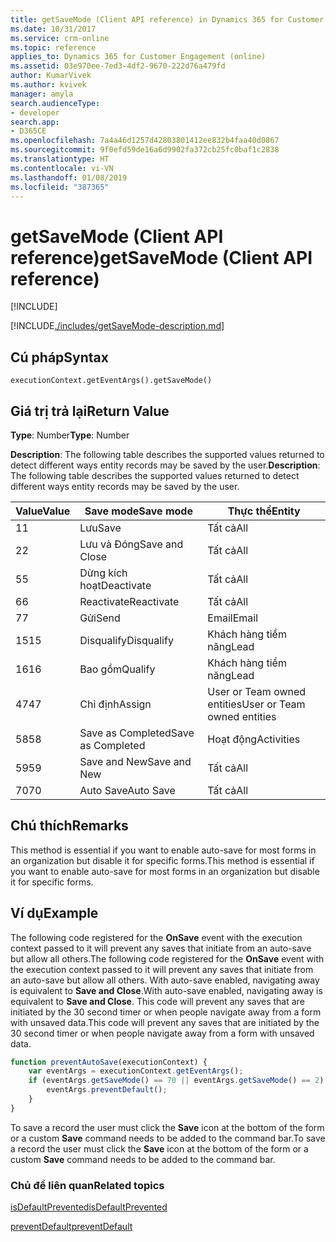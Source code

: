 ```yaml
---
title: getSaveMode (Client API reference) in Dynamics 365 for Customer Engagement| MicrosoftDocs
ms.date: 10/31/2017
ms.service: crm-online
ms.topic: reference
applies_to: Dynamics 365 for Customer Engagement (online)
ms.assetid: 03e970ee-7ed3-4df2-9670-222d76a479fd
author: KumarVivek
ms.author: kvivek
manager: amyla
search.audienceType:
- developer
search.app:
- D365CE
ms.openlocfilehash: 7a4a46d1257d42803801412ee832b4faa40d0867
ms.sourcegitcommit: 9f0efd59de16a6d9902fa372cb25fc0baf1c2838
ms.translationtype: HT
ms.contentlocale: vi-VN
ms.lasthandoff: 01/08/2019
ms.locfileid: "387365"
---
```

# <a name="getsavemode-client-api-reference"></a><span data-ttu-id="1a69b-102">getSaveMode (Client API reference)</span><span class="sxs-lookup"><span data-stu-id="1a69b-102">getSaveMode (Client API reference)</span></span>

[!INCLUDE[](../../../../includes/cc_applies_to_update_9_0_0.md)]

[!INCLUDE[./includes/getSaveMode-description.md](./includes/getSaveMode-description.md)]

## <a name="syntax"></a><span data-ttu-id="1a69b-103">Cú pháp</span><span class="sxs-lookup"><span data-stu-id="1a69b-103">Syntax</span></span>

`executionContext.getEventArgs().getSaveMode()`

## <a name="return-value"></a><span data-ttu-id="1a69b-104">Giá trị trả lại</span><span class="sxs-lookup"><span data-stu-id="1a69b-104">Return Value</span></span>

<span data-ttu-id="1a69b-105">**Type**: Number</span><span class="sxs-lookup"><span data-stu-id="1a69b-105">**Type**: Number</span></span>

<span data-ttu-id="1a69b-106">**Description**: The following table describes the supported values returned to detect different ways entity records may be saved by the user.</span><span class="sxs-lookup"><span data-stu-id="1a69b-106">**Description**: The following table describes the supported values returned to detect different ways entity records may be saved by the user.</span></span>

|<span data-ttu-id="1a69b-107">Value</span><span class="sxs-lookup"><span data-stu-id="1a69b-107">Value</span></span> |<span data-ttu-id="1a69b-108">Save mode</span><span class="sxs-lookup"><span data-stu-id="1a69b-108">Save mode</span></span> |<span data-ttu-id="1a69b-109">Thực thể</span><span class="sxs-lookup"><span data-stu-id="1a69b-109">Entity</span></span>|
|---|---|---|
|<span data-ttu-id="1a69b-110">1</span><span class="sxs-lookup"><span data-stu-id="1a69b-110">1</span></span>|<span data-ttu-id="1a69b-111">Lưu</span><span class="sxs-lookup"><span data-stu-id="1a69b-111">Save</span></span>|<span data-ttu-id="1a69b-112">Tất cả</span><span class="sxs-lookup"><span data-stu-id="1a69b-112">All</span></span>|
|<span data-ttu-id="1a69b-113">2</span><span class="sxs-lookup"><span data-stu-id="1a69b-113">2</span></span>|<span data-ttu-id="1a69b-114">Lưu và Đóng</span><span class="sxs-lookup"><span data-stu-id="1a69b-114">Save and Close</span></span>|<span data-ttu-id="1a69b-115">Tất cả</span><span class="sxs-lookup"><span data-stu-id="1a69b-115">All</span></span>|
|<span data-ttu-id="1a69b-116">5</span><span class="sxs-lookup"><span data-stu-id="1a69b-116">5</span></span>|<span data-ttu-id="1a69b-117">Dừng kích hoạt</span><span class="sxs-lookup"><span data-stu-id="1a69b-117">Deactivate</span></span>|<span data-ttu-id="1a69b-118">Tất cả</span><span class="sxs-lookup"><span data-stu-id="1a69b-118">All</span></span>|
|<span data-ttu-id="1a69b-119">6</span><span class="sxs-lookup"><span data-stu-id="1a69b-119">6</span></span>|<span data-ttu-id="1a69b-120">Reactivate</span><span class="sxs-lookup"><span data-stu-id="1a69b-120">Reactivate</span></span>|<span data-ttu-id="1a69b-121">Tất cả</span><span class="sxs-lookup"><span data-stu-id="1a69b-121">All</span></span>|
|<span data-ttu-id="1a69b-122">7</span><span class="sxs-lookup"><span data-stu-id="1a69b-122">7</span></span>|<span data-ttu-id="1a69b-123">Gửi</span><span class="sxs-lookup"><span data-stu-id="1a69b-123">Send</span></span>|<span data-ttu-id="1a69b-124">Email</span><span class="sxs-lookup"><span data-stu-id="1a69b-124">Email</span></span>|
|<span data-ttu-id="1a69b-125">15</span><span class="sxs-lookup"><span data-stu-id="1a69b-125">15</span></span>|<span data-ttu-id="1a69b-126">Disqualify</span><span class="sxs-lookup"><span data-stu-id="1a69b-126">Disqualify</span></span>|<span data-ttu-id="1a69b-127">Khách hàng tiềm năng</span><span class="sxs-lookup"><span data-stu-id="1a69b-127">Lead</span></span>|
|<span data-ttu-id="1a69b-128">16</span><span class="sxs-lookup"><span data-stu-id="1a69b-128">16</span></span>|<span data-ttu-id="1a69b-129">Bao gồm</span><span class="sxs-lookup"><span data-stu-id="1a69b-129">Qualify</span></span>|<span data-ttu-id="1a69b-130">Khách hàng tiềm năng</span><span class="sxs-lookup"><span data-stu-id="1a69b-130">Lead</span></span>|
|<span data-ttu-id="1a69b-131">47</span><span class="sxs-lookup"><span data-stu-id="1a69b-131">47</span></span>|<span data-ttu-id="1a69b-132">Chỉ định</span><span class="sxs-lookup"><span data-stu-id="1a69b-132">Assign</span></span>|<span data-ttu-id="1a69b-133">User or Team owned entities</span><span class="sxs-lookup"><span data-stu-id="1a69b-133">User or Team owned entities</span></span>|
|<span data-ttu-id="1a69b-134">58</span><span class="sxs-lookup"><span data-stu-id="1a69b-134">58</span></span>|<span data-ttu-id="1a69b-135">Save as Completed</span><span class="sxs-lookup"><span data-stu-id="1a69b-135">Save as Completed</span></span>|<span data-ttu-id="1a69b-136">Hoạt động</span><span class="sxs-lookup"><span data-stu-id="1a69b-136">Activities</span></span>|
|<span data-ttu-id="1a69b-137">59</span><span class="sxs-lookup"><span data-stu-id="1a69b-137">59</span></span>|<span data-ttu-id="1a69b-138">Save and New</span><span class="sxs-lookup"><span data-stu-id="1a69b-138">Save and New</span></span>|<span data-ttu-id="1a69b-139">Tất cả</span><span class="sxs-lookup"><span data-stu-id="1a69b-139">All</span></span>|
|<span data-ttu-id="1a69b-140">70</span><span class="sxs-lookup"><span data-stu-id="1a69b-140">70</span></span>|<span data-ttu-id="1a69b-141">Auto Save</span><span class="sxs-lookup"><span data-stu-id="1a69b-141">Auto Save</span></span>|<span data-ttu-id="1a69b-142">Tất cả</span><span class="sxs-lookup"><span data-stu-id="1a69b-142">All</span></span>|

## <a name="remarks"></a><span data-ttu-id="1a69b-143">Chú thích</span><span class="sxs-lookup"><span data-stu-id="1a69b-143">Remarks</span></span>

<span data-ttu-id="1a69b-144">This method is essential if you want to enable auto-save for most forms in an organization but disable it for specific forms.</span><span class="sxs-lookup"><span data-stu-id="1a69b-144">This method is essential if you want to enable auto-save for most forms in an organization but disable it for specific forms.</span></span>  

## <a name="example"></a><span data-ttu-id="1a69b-145">Ví dụ</span><span class="sxs-lookup"><span data-stu-id="1a69b-145">Example</span></span>

<span data-ttu-id="1a69b-146">The following code registered for the **OnSave** event with the execution context passed to it will prevent any saves that initiate from an auto-save but allow all others.</span><span class="sxs-lookup"><span data-stu-id="1a69b-146">The following code registered for the **OnSave** event with the execution context passed to it will prevent any saves that initiate from an auto-save but allow all others.</span></span> <span data-ttu-id="1a69b-147">With auto-save enabled, navigating away is equivalent to **Save and Close**.</span><span class="sxs-lookup"><span data-stu-id="1a69b-147">With auto-save enabled, navigating away is equivalent to **Save and Close**.</span></span> <span data-ttu-id="1a69b-148">This code will prevent any saves that are initiated by the 30 second timer or when people navigate away from a form with unsaved data.</span><span class="sxs-lookup"><span data-stu-id="1a69b-148">This code will prevent any saves that are initiated by the 30 second timer or when people navigate away from a form with unsaved data.</span></span>

```JavaScript
function preventAutoSave(executionContext) {
    var eventArgs = executionContext.getEventArgs();
    if (eventArgs.getSaveMode() == 70 || eventArgs.getSaveMode() == 2) {
        eventArgs.preventDefault();
    }
}
```

<span data-ttu-id="1a69b-149">To save a record the user must click the **Save** icon at the bottom of the form or a custom **Save** command needs to be added to the command bar.</span><span class="sxs-lookup"><span data-stu-id="1a69b-149">To save a record the user must click the **Save** icon at the bottom of the form or a custom **Save** command needs to be added to the command bar.</span></span>

### <a name="related-topics"></a><span data-ttu-id="1a69b-150">Chủ đề liên quan</span><span class="sxs-lookup"><span data-stu-id="1a69b-150">Related topics</span></span>

[<span data-ttu-id="1a69b-151">isDefaultPrevented</span><span class="sxs-lookup"><span data-stu-id="1a69b-151">isDefaultPrevented</span></span>](isDefaultPrevented.md)

[<span data-ttu-id="1a69b-152">preventDefault</span><span class="sxs-lookup"><span data-stu-id="1a69b-152">preventDefault</span></span>](preventDefault.md)

